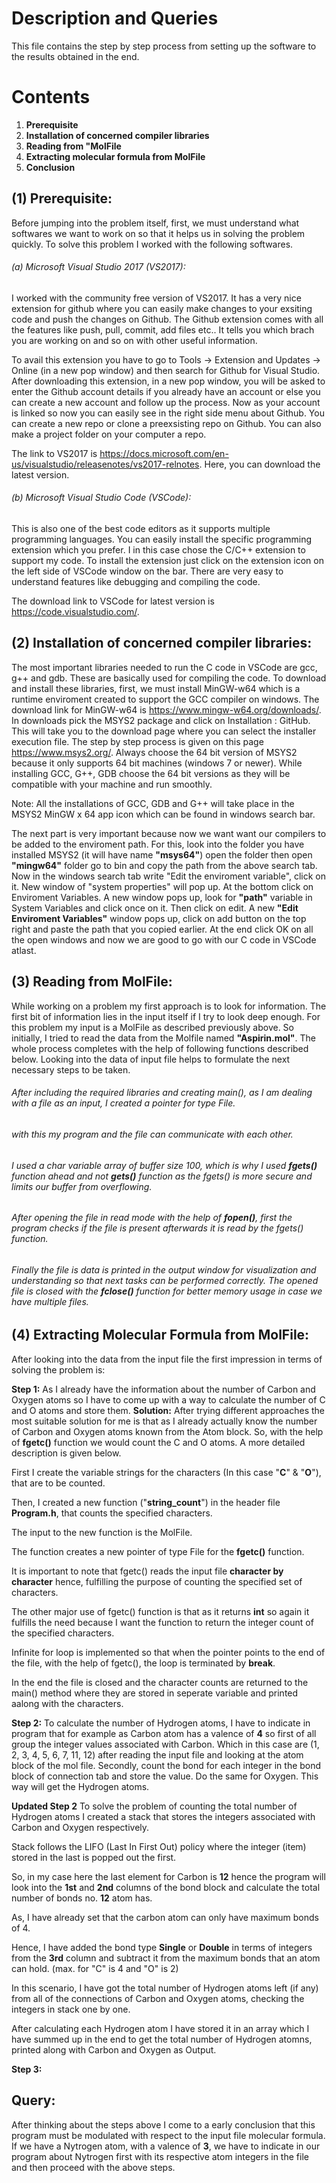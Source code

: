 # Description and Queries
This file contains the step by step process from setting up the software to the results obtained in the end.


# Contents
1) **Prerequisite**
2) **Installation of concerned compiler libraries**
3) **Reading from "MolFile**
4) **Extracting molecular formula from MolFile**
5) **Conclusion**


## (1) Prerequisite:
Before jumping into the problem itself, first, we must understand what softwares we want to work on so that it helps us in solving the problem quickly.
To solve this problem I worked with the following softwares.

###### (a) Microsoft Visual Studio 2017 (VS2017):
I worked with the community free version of VS2017. It has a very nice extension for github where you can easily make changes to your exsiting code and push the changes on Github.
The Github extension comes with all the features like push, pull, commit, add files etc.. It tells you which brach you are working on and so on with other useful information.

To avail this extension you have to go to Tools -> Extension and Updates -> Online (in a new pop window) and then search for Github for Visual Studio.
After downloading this extension, in a new pop window, you will be asked to enter the Github account details if you already have an account or else you can create a new account and follow up the process.
Now as your account is linked so now you can easily see in the right side menu about Github. You can create a new repo or clone a preexsisting repo on Github.
You can also make a project folder on your computer a repo.

The link to VS2017 is https://docs.microsoft.com/en-us/visualstudio/releasenotes/vs2017-relnotes. Here, you can download the latest version.

###### (b) Microsoft Visual Studio Code (VSCode):
This is also one of the best code editors as it supports multiple programming languages. You can easily install the specific programming extension which you prefer.
I in this case chose the C/C++ extension to support my code. To install the extension just click on the extension icon on the left side of VSCode window on the bar.
There are very easy to understand features like debugging and compiling the code.

The download link to VSCode for latest version is https://code.visualstudio.com/.


## (2) Installation of concerned compiler libraries:
The most important libraries needed to run the C code in VSCode are gcc, g++ and gdb. These are basically used for compiling the code.
To download and install these libraries, first, we must install MinGW-w64 which is a runtime enviroment created to support the GCC compiler on windows.
The download link for MinGW-w64 is https://www.mingw-w64.org/downloads/. In downloads pick the MSYS2 package and click on Installation : GitHub.
This will take you to the download page where you can select the installer execution file. The step by step process is given on this page https://www.msys2.org/.
Always choose the 64 bit version of MSYS2 because it only supports 64 bit machines (windows 7 or newer). While installing GCC, G++, GDB choose the 64 bit versions as they will be compatible with your machine and run smoothly.

Note: All the installations of GCC, GDB and G++ will take place in the MSYS2 MinGW x 64 app icon which can be found in windows search bar.

The next part is very important because now we want want our compilers to be added to the enviroment path.
For this, look into the folder you have installed MSYS2 (it will have name **"msys64"**) open the folder then open **"mingw64"** folder go to bin and copy the path from the above search tab.
Now in the windows search tab write "Edit the enviroment variable", click on it. New window of "system properties" will pop up. At the bottom click on Enviroment Variables.
A new window pops up, look for **"path"** variable in System Variables and click once on it. Then click on edit.
A new **"Edit Enviroment Variables"** window pops up, click on add button on the top right and paste the path that you copied earlier. At the end click OK on all the open windows and now we are good to go with our C code in VSCode atlast.


## (3) Reading from MolFile:
While working on a problem my first approach is to look for information. The first bit of information lies in the input itself if I try to look deep enough.
For this problem my input is a MolFile as described previously above. So initially, I tried to read the data from the Molfile named **"Aspirin.mol"**. The whole process completes with the help of following functions described below.
Looking into the data of input file helps to formulate the next necessary steps to be taken.

###### After including the required libraries and creating main(), as I am dealing with a file as an input, I created a pointer for type File.
###### with this my program and the file can communicate with each other.

###### I used a char variable array of buffer size 100, which is why I used **fgets()** function ahead and not **gets()** function as the fgets() is more secure and limits our buffer from overflowing.

###### After opening the file in read mode with the help of **fopen()**, first the program checks if the file is present afterwards it is read by the fgets() function.

###### Finally the file is data is printed in the output window for visualization and understanding so that next tasks can be performed correctly. The opened file is closed with the **fclose()** function for better memory usage in case we have multiple files.


## (4) Extracting Molecular Formula from MolFile:
After looking into the data from the input file the first impression in terms of solving the problem is:

**Step 1:** As I already have the information about the number of Carbon and Oxygen atoms so I have to come up with a way to calculate the number of C and O atoms and store them.
**Solution:** After trying different approaches the most suitable solution for me is that as I already actually know the number of Carbon and Oxygen atoms known from the Atom block.
So, with the help of **fgetc()** function we would count the C and O atoms. A more detailed description is given below.

First I create the variable strings for the characters (In this case "**C**" & "**O**"), that are to be counted.

Then, I created a new function ("**string_count**") in the header file **Program.h**, that counts the specified characters.

The input to the new function is the MolFile.

The function creates a new pointer of type File for the **fgetc()** function.

It is important to note that fgetc() reads the input file **character by character** hence, fulfilling the purpose of counting the specified set of characters.

The other major use of fgetc() function is that as it returns **int** so again it fulfills the need because I want the function to return the integer count of the specified characters.

Infinite for loop is implemented so that when the pointer points to the end of the file, with the help of fgetc(), the loop is terminated by **break**.

In the end the file is closed and the character counts are returned to the main() method where they are stored in seperate variable and printed aalong with the characters.

**Step 2:** To calculate the number of Hydrogen atoms, I have to indicate in program that for example as Carbon atom has a valence of **4** so first of all group the integer values associated with Carbon.
Which in this case are (1, 2, 3, 4, 5, 6, 7, 11, 12) after reading the input file and looking at the atom block of the mol file. Secondly, count the bond for each integer in the bond block of connection tab and store the value.
Do the same for Oxygen. This way will get the Hydrogen atoms.

**Updated Step 2**
To solve the problem of counting the total number of Hydrogen atoms I created a stack that stores the integers associated with Carbon and Oxygen respectively.

Stack follows the LIFO (Last In First Out) policy where the integer (item) stored in the last is popped out the first.

So, in my case here the last element for Carbon is **12** hence the program will look into the **1st** and **2nd** columns of the bond block and calculate the total number of bonds no. **12** atom has.

As, I have already set that the carbon atom can only have maximum bonds of 4.

Hence, I have added the bond type **Single** or **Double** in terms of integers from the **3rd** column and subtract it from the maximum bonds that an atom can hold. (max. for "C" is 4 and "O" is 2)

In this scenario, I have got the total number of Hydrogen atoms left (if any) from all of the connections of Carbon and Oxygen atoms, checking the integers in stack one by one.

After calculating each Hydrogen atom I have stored it in an array which I have summed up in the end to get the total number of Hydrogen atomns, printed along with Carbon and Oxygen as Output.

**Step 3:** 

## Query:
After thinking about the steps above I come to a early conclusion that this program must be modulated with respect to the input file molecular formula.
If we have a Nytrogen atom, with a valence of **3**, we have to indicate in our program about Nytrogen first with its respective atom integers in the file and then proceed with the above steps.
